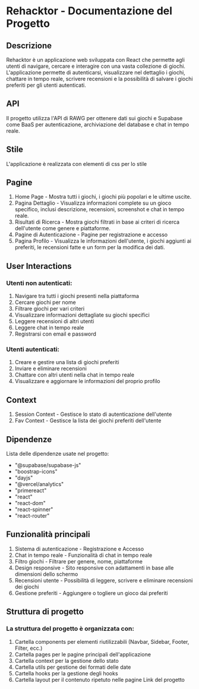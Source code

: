 # Rehacktor - Documentazione del Progetto
## Descrizione
Rehacktor è un applicazione web sviluppata con React che permette agli utenti di navigare, cercare e interagire con una vasta collezione di giochi. L'applicazione permette di autenticarsi, visualizzare nel dettaglio i giochi, chattare in tempo reale, scrivere recensioni e la possibilità di salvare i giochi preferiti per gli utenti autenticati.

## API
Il progetto utilizza l'API di RAWG per ottenere dati sui giochi e Supabase come BaaS per autenticazione, archiviazione del database e chat in tempo reale.

## Stile
L'applicazione è realizzata con elementi di css per lo stile

## Pagine
1. Home Page - Mostra tutti i giochi, i giochi più popolari e le ultime uscite.
2. Pagina Dettaglio - Visualizza informazioni complete su un gioco specifico, inclusi descrizione, recensioni, screenshot e chat in tempo reale.
3. Risultati di Ricerca - Mostra giochi filtrati in base ai criteri di ricerca dell'utente come genere e piattaforme.
4. Pagine di Autenticazione - Pagine per registrazione e accesso
5. Pagina Profilo - Visualizza le informazioni dell'utente, i giochi aggiunti ai preferiti, le recensioni fatte e un form per la modifica dei dati.
## User Interactions
### Utenti non autenticati:
1. Navigare tra tutti i giochi presenti nella piattaforma
2. Cercare giochi per nome
3. Filtrare giochi per vari criteri
4. Visualizzare informazioni dettagliate su giochi specifici
5. Leggere recensioni di altri utenti
6. Leggere chat in tempo reale
7. Registrarsi con email e password
### Utenti autenticati:
1. Creare e gestire una lista di giochi preferiti
2. Inviare e eliminare recensioni
3. Chattare con altri utenti nella chat in tempo reale
4. Visualizzare e aggiornare le informazioni del proprio profilo
## Context
1. Session Context - Gestisce lo stato di autenticazione dell'utente
2. Fav Context - Gestisce la lista dei giochi preferiti dell'utente
## Dipendenze
Lista delle dipendenze usate nel progetto:

- "@supabase/supabase-js"
- "boostrap-icons"
- "dayjs"
- "@vercel/analytics"
- "primereact"
- "react"
- "react-dom"
- "react-spinner"
- "react-router"

## Funzionalità principali
1. Sistema di autenticazione - Registrazione e Accesso
2. Chat in tempo reale - Funzionalità di chat in tempo reale
3. Filtro giochi - Filtrare per genere, nome, piattaforme
4. Design responsive - Sito responsive con adattamenti in base alle dimensioni dello schermo
5. Recensioni utente - Possibilità di leggere, scrivere e eliminare recensioni dei giochi
6. Gestione preferiti - Aggiungere o togliere un gioco dai preferiti

## Struttura di progetto
### La struttura del progetto è organizzata con:
1. Cartella components per elementi riutilizzabili (Navbar, Sidebar, Footer, Filter, ecc.)
2. Cartella pages per le pagine principali dell'applicazione
3. Cartella context per la gestione dello stato
4. Cartella utils per gestione dei formati delle date
5. Cartella hooks per la gestione degli hooks
6. Cartella layout per il contenuto ripetuto nelle pagine
Link del progetto
